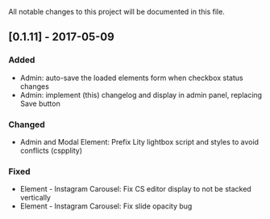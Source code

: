 All notable changes to this project will be documented in this file.

<!--- The format is based on [Keep a Changelog](http://keepachangelog.com/) -->
<!--- and this project adheres to [Semantic Versioning](http://semver.org/). -->

## [0.1.11] - 2017-05-09

### Added

- Admin: auto-save the loaded elements form when checkbox status changes
- Admin: implement (this) changelog and display in admin panel, replacing Save button

### Changed

- Admin and Modal Element: Prefix Lity lightbox script and styles to avoid conflicts (cspplity)

### Fixed

- Element - Instagram Carousel: Fix CS editor display to not be stacked vertically
- Element - Instagram Carousel: Fix slide opacity bug